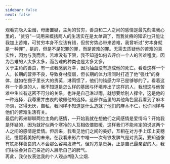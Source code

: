 ```yaml
---
sidebar: false
next: false
---
```

<BlogInfo/>






观看完隐入尘烟，毋庸置疑，主角的贫穷，善良和二人之间的感情是最先刻进我心里的，"贫穷"一词用来概括两人的生活实在是太单调了，而我贫瘠的知识也只能让我加上苦难，可贫穷本身不应该有错，但贫穷势必带来苦难，我曾听过"穷本身就是一种罪"，是的，但是不是犯罪的罪，而是苦难的罪。无需去质疑他的苦难的真实性，因为与我而言，苦难没有下限，我不知道如何去评价一个人的苦难程度，因为苦难的人太多太多，而苦难的种类也是太多太多。  
关于主角的善良，有一点我感到万幸，因为抽血没有造成他的死亡。看着这样一个人，长期的营养不良，导致身材瘦弱，但长期的体力活同时打造了他"强壮"的身体，就如在棚子里长大的贵英，淋雨惯了，他们的钝感力早已是够够的了。看着这样一个善良的人，我不知道是怎么样的基因与环境养出了这样的人，我想这与他苦难中生长有这密不可分的关系，也许是自己淋过雨，就想要给别人撑伞，这是他的一种选择，我尊重并由衷的敬佩他的选择。这部作品里的其他角色里我看到了麻木冷淡，贪得无厌，自私，我同样不知道是什么造就了他们的麻木不仁，也许同样与他们的苦难生活有关。  
最后的再来聊聊两位主角的感情，一开始我就在想他们之间感情是爱情吗？开始我是怀疑的，因为就好似两个寒冷的人互相依偎取暖，这样我们不能肯定的说这两个人之间的感情是爱情。但后来，我看见他们之间的美好，互相在对方手上印上麦穗花，憧憬着美好的未来。在我看来影片中唯一一次有铁发脾气是对贵英，要知道像有铁那样善良的人不会那么容易发脾气，但对方是贵英，正是自己最亲密的人，我们往往会对自己亲近的人展示自己的脾气。  
再此，我仅仅表达我的个人观点#隐入尘烟．








<ActionBox />
        
<style>#top-box {margin-top:0.5rem!important;}</style>